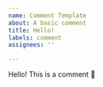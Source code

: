 ```yaml
---
name: Comment Template
about: A basic comment
title: Hello!
labels: comment
assignees: ''

---
```


Hello! This is a comment 🙂
